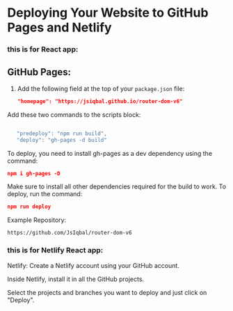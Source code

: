 

# Deploying Your Website to GitHub Pages and Netlify
### this is for React app:



## GitHub Pages:

1. Add the following field at the top of your `package.json` file:

   ```json
   "homepage": "https://jsiqbal.github.io/router-dom-v6"
Add these two commands to the scripts block:

```javascript

   "predeploy": "npm run build",
   "deploy": "gh-pages -d build"

```

To deploy, you need to install gh-pages as a dev dependency using the command:

```json
npm i gh-pages -D
```

Make sure to install all other dependencies required for the build to work. To deploy, run the command:

```json
npm run deploy
```
Example Repository: 
```link
https://github.com/JsIqbal/router-dom-v6
```
### this is for Netlify React app:
Netlify:
Create a Netlify account using your GitHub account.

Inside Netlify, install it in all the GitHub projects.

Select the projects and branches you want to deploy and just click on "Deploy".
